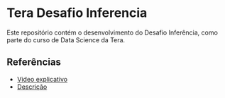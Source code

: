 # Tera Desafio Inferencia
Este repositório contém o desenvolvimento do Desafio Inferência, como parte do curso de Data Science da Tera.

## Referências

* [Video explicativo](https://www.youtube.com/watch?v=hTi5U2_5pJ4)
* [Descrição](https://app.somostera.com/journey/DSCBC_REM_2022_9/article/CapwPBPi0fswgtuvS4i3)
